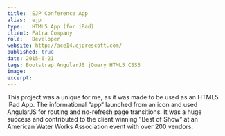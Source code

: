 ```yaml
---
title: 	EJP Conference App
alias:	ejp
type: 	HTML5 App (for iPad)
client:	Patra Company
role: 	Developer
website: http://ace14.ejprescott.com/
published: true
date: 2015-6-21
tags: Bootstrap AngularJS jQuery HTML5 CSS3
image:
excerpt:
---
```


This project was a unique for me, as it was made to be used as an HTML5 iPad App. The informational &rdquo;app&ldquo; launched from an icon and used AngularJS for routing and no-refresh page transitions. It was a huge success and contributed to the client winning &rdquo;Best of Show&ldquo; at an American Water Works Association event with over 200 vendors.
